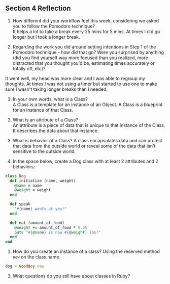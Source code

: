 ## Section 4 Reflection

1. How different did your workflow feel this week, considering we asked you to follow the Pomodoro technique?  
It helps a lot to take a break every 25 mins for 5 mins. At times I did go longer but I took a longer break.

1. Regarding the work you did around setting intentions in Step 1 of the Pomodoro technique - how did that go? Were you surprised by anything (did you find yourself way more focused than you realized, more distracted that you thought you'd be, estimating times accurately or totally off, etc)?

It went well, my head was more clear and I was able to regroup my thoughts. At times I was not using a timer but started to use one to make sure I wasn't taking longer breaks than I needed.

1. In your own words, what is a Class?  
A Class is a template for an instance of an Object. A Class is a blueprint for an instance of that Class.

1. What is an attribute of a Class?  
An attribute is a piece of data that is unique to that instance of the Class. It describes the data about that instance.

1. What is behavior of a Class?
A class encapsulates data and can protect that data from the outside world or reveal some of the data that isn't sensitive to the outside world.

1. In the space below, create a Dog class with at least 2 attributes and 2 behaviors:

```rb
class Dog
  def initialize (name, weight)
    @name = name
    @weight = weight
  end

  def speak
    "#{name} woofs at you!"
  end

  def eat (amount_of_food)
    @weight += amount_of_food * 0.25
    puts "#{@name} is now #{@weight} lbs!"
  end
end
```

1. How do you create an instance of a class?
Using the reserved method `new` on the class name.
```rb
dog = GoodBoy.new
```
1. What questions do you still have about classes in Ruby?
